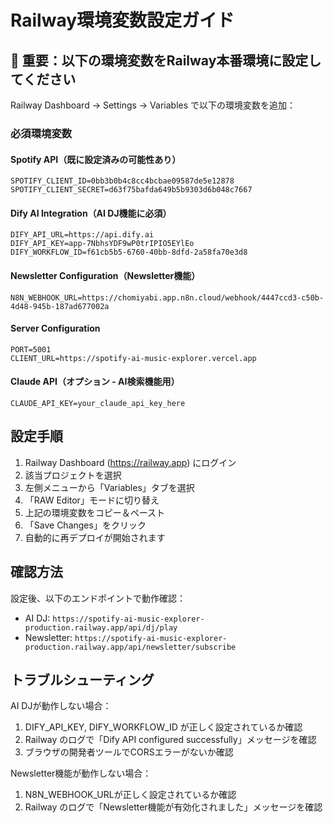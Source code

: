 # Railway環境変数設定ガイド

## 🚨 重要：以下の環境変数をRailway本番環境に設定してください

Railway Dashboard → Settings → Variables で以下の環境変数を追加：

### 必須環境変数

#### Spotify API（既に設定済みの可能性あり）
```
SPOTIFY_CLIENT_ID=0bb3b0b4c8cc4bcbae09587de5e12878
SPOTIFY_CLIENT_SECRET=d63f75bafda649b5b9303d6b048c7667
```

#### Dify AI Integration（AI DJ機能に必須）
```
DIFY_API_URL=https://api.dify.ai
DIFY_API_KEY=app-7NbhsYDF9wP0trIPIO5EYlEo
DIFY_WORKFLOW_ID=f61cb5b5-6760-40bb-8dfd-2a58fa70e3d8
```

#### Newsletter Configuration（Newsletter機能）
```
N8N_WEBHOOK_URL=https://chomiyabi.app.n8n.cloud/webhook/4447ccd3-c50b-4d48-945b-187ad677002a
```

#### Server Configuration
```
PORT=5001
CLIENT_URL=https://spotify-ai-music-explorer.vercel.app
```

#### Claude API（オプション - AI検索機能用）
```
CLAUDE_API_KEY=your_claude_api_key_here
```

## 設定手順

1. Railway Dashboard (https://railway.app) にログイン
2. 該当プロジェクトを選択
3. 左側メニューから「Variables」タブを選択
4. 「RAW Editor」モードに切り替え
5. 上記の環境変数をコピー＆ペースト
6. 「Save Changes」をクリック
7. 自動的に再デプロイが開始されます

## 確認方法

設定後、以下のエンドポイントで動作確認：
- AI DJ: `https://spotify-ai-music-explorer-production.railway.app/api/dj/play`
- Newsletter: `https://spotify-ai-music-explorer-production.railway.app/api/newsletter/subscribe`

## トラブルシューティング

AI DJが動作しない場合：
1. DIFY_API_KEY, DIFY_WORKFLOW_ID が正しく設定されているか確認
2. Railway のログで「Dify API configured successfully」メッセージを確認
3. ブラウザの開発者ツールでCORSエラーがないか確認

Newsletter機能が動作しない場合：
1. N8N_WEBHOOK_URLが正しく設定されているか確認
2. Railway のログで「Newsletter機能が有効化されました」メッセージを確認